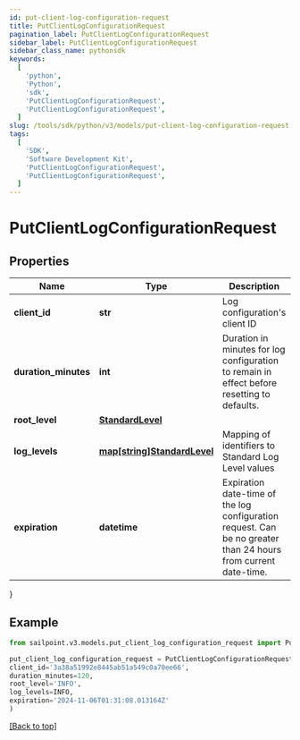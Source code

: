 ```yaml
---
id: put-client-log-configuration-request
title: PutClientLogConfigurationRequest
pagination_label: PutClientLogConfigurationRequest
sidebar_label: PutClientLogConfigurationRequest
sidebar_class_name: pythonsdk
keywords:
  [
    'python',
    'Python',
    'sdk',
    'PutClientLogConfigurationRequest',
    'PutClientLogConfigurationRequest',
  ]
slug: /tools/sdk/python/v3/models/put-client-log-configuration-request
tags:
  [
    'SDK',
    'Software Development Kit',
    'PutClientLogConfigurationRequest',
    'PutClientLogConfigurationRequest',
  ]
---
```


# PutClientLogConfigurationRequest

## Properties

| Name | Type | Description | Notes |
| --- | --- | --- | --- |
| **client_id** | **str** | Log configuration's client ID | [optional] |
| **duration_minutes** | **int** | Duration in minutes for log configuration to remain in effect before resetting to defaults. | [optional] [default to 240] |
| **root_level** | [**StandardLevel**](standard-level) |  | [required] |
| **log_levels** | [**map[string]StandardLevel**](standard-level) | Mapping of identifiers to Standard Log Level values | [optional] |
| **expiration** | **datetime** | Expiration date-time of the log configuration request. Can be no greater than 24 hours from current date-time. | [optional] |

}

## Example

```python
from sailpoint.v3.models.put_client_log_configuration_request import PutClientLogConfigurationRequest

put_client_log_configuration_request = PutClientLogConfigurationRequest(
client_id='3a38a51992e8445ab51a549c0a70ee66',
duration_minutes=120,
root_level='INFO',
log_levels=INFO,
expiration='2024-11-06T01:31:08.013164Z'
)

```

[[Back to top]](#)
